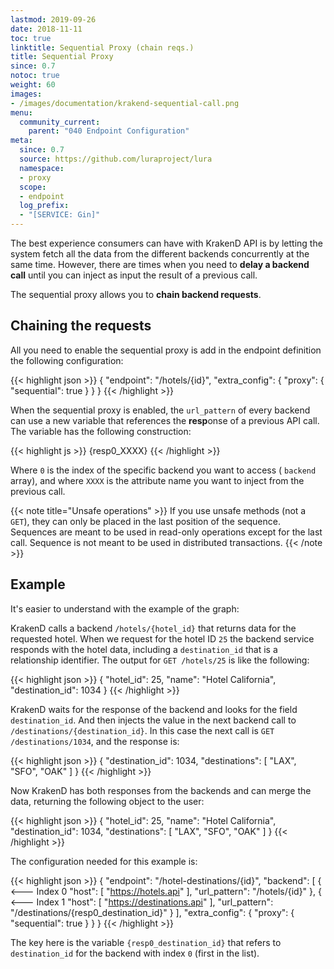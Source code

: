 ```yaml
---
lastmod: 2019-09-26
date: 2018-11-11
toc: true
linktitle: Sequential Proxy (chain reqs.)
title: Sequential Proxy
since: 0.7
notoc: true
weight: 60
images:
- /images/documentation/krakend-sequential-call.png
menu:
  community_current:
    parent: "040 Endpoint Configuration"
meta:
  since: 0.7
  source: https://github.com/luraproject/lura
  namespace:
  - proxy
  scope:
  - endpoint
  log_prefix:
  - "[SERVICE: Gin]"
---
```

The best experience consumers can have with KrakenD API is by letting the system fetch all the data from the different backends concurrently at the same time. However, there are times when you need to **delay a backend call** until you can inject as input the result of a previous call.

The sequential proxy allows you to **chain backend requests**.

## Chaining the requests
All you need to enable the sequential proxy is add in the endpoint definition the following configuration:

{{< highlight json >}}
{
    "endpoint": "/hotels/{id}",
    "extra_config": {
          "proxy": {
              "sequential": true
          }
      }
}
{{< /highlight >}}


When the sequential proxy is enabled, the `url_pattern` of every backend can use a new variable that references the **resp**onse of a previous API call. The variable has the following construction:

{{< highlight js >}}
{resp0_XXXX}
{{< /highlight >}}

    

Where `0` is the index of the specific backend you want to access ( `backend` array), and where `XXXX` is the attribute name you want to inject from the previous call.

{{< note title="Unsafe operations" >}}
If you use unsafe methods (not a `GET`), they can only be placed in the last position of the sequence. Sequences are meant to be used in read-only operations except for the last call. Sequence is not meant to be used in distributed transactions.
{{< /note >}}

## Example
It's easier to understand with the example of the graph:

KrakenD calls a backend `/hotels/{hotel_id}` that returns data for the requested hotel. When we request for the hotel ID `25` the backend service responds with the hotel data, including a `destination_id` that is a relationship identifier. The output for `GET /hotels/25` is like the following:

{{< highlight json >}}
{
    "hotel_id": 25,
    "name": "Hotel California",
    "destination_id": 1034
}
{{< /highlight >}}


KrakenD waits for the response of the backend and looks for the field `destination_id`. And then injects the value in the next backend call to `/destinations/{destination_id}`. In this case the next call is `GET /destinations/1034`, and the response is:

{{< highlight json >}}
{
    "destination_id": 1034,
    "destinations": [
        "LAX",
        "SFO",
        "OAK"
    ]
}
{{< /highlight >}}


Now KrakenD has both responses from the backends and can merge the data, returning the following object to the user:

{{< highlight json >}}
{
    "hotel_id": 25,
    "name": "Hotel California",
    "destination_id": 1034,
    "destinations": [
        "LAX",
        "SFO",
        "OAK"
    ]
}
{{< /highlight >}}


The configuration needed for this example is:

{{< highlight json >}}
{
    "endpoint": "/hotel-destinations/{id}",
    "backend": [
        { <--- Index 0
            "host": [
                "https://hotels.api"
            ],
            "url_pattern": "/hotels/{id}"
        },
        { <--- Index 1
            "host": [
                "https://destinations.api"
            ],
            "url_pattern": "/destinations/{resp0_destination_id}"
        }
    ],
    "extra_config": {
        "proxy": {
            "sequential": true
        }
    }
}
{{< /highlight >}}



The key here is the variable `{resp0_destination_id}` that refers to `destination_id` for the backend with index `0` (first in the list).
